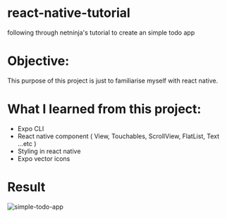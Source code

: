 # react-native-tutorial
following through netninja's tutorial to create an simple todo app 

# Objective: 
This purpose of this project is just to familiarise myself with react native.

# What I learned from this project: 
* Expo CLI
* React native component ( View, Touchables, ScrollView, FlatList, Text ...etc ) 
* Styling in react native
* Expo vector icons 

# Result 

![simple-todo-app](https://user-images.githubusercontent.com/42060507/74081200-6486cc80-4aa0-11ea-929c-2b75c8a06e07.png)
